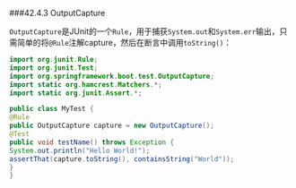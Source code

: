 ###42.4.3 OutputCapture

`OutputCapture`是JUnit的一个`Rule`，用于捕获`System.out`和`System.err`输出，只需简单的将`@Rule`注解capture，然后在断言中调用`toString()`：
```java
import org.junit.Rule;
import org.junit.Test;
import org.springframework.boot.test.OutputCapture;
import static org.hamcrest.Matchers.*;
import static org.junit.Assert.*;

public class MyTest {
@Rule
public OutputCapture capture = new OutputCapture();
@Test
public void testName() throws Exception {
System.out.println("Hello World!");
assertThat(capture.toString(), containsString("World"));
}
}
```
